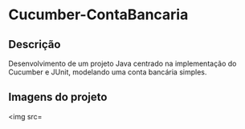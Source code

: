 # Cucumber-ContaBancaria

## Descrição
Desenvolvimento de um projeto Java centrado na implementação do Cucumber e JUnit, modelando uma conta bancária simples.

## Imagens do projeto
<img src=

